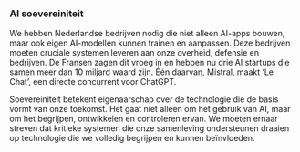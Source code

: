 
### **AI soevereiniteit**

We hebben Nederlandse bedrijven nodig die niet alleen AI-apps bouwen, maar ook eigen AI-modellen kunnen trainen en aanpassen. Deze bedrijven moeten cruciale systemen leveren aan onze overheid, defensie en bedrijven. De Fransen zagen dit vroeg in en hebben nu drie AI startups die samen meer dan 10 miljard waard zijn. Één daarvan, Mistral, maakt ‘Le Chat’, een directe concurrent voor ChatGPT.

Soevereiniteit betekent eigenaarschap over de technologie die de basis vormt van onze toekomst. Het gaat niet alleen om het gebruik van AI, maar om het begrijpen, ontwikkelen en controleren ervan. We moeten ernaar streven dat kritieke systemen die onze samenleving ondersteunen draaien op technologie die we volledig begrijpen en kunnen beïnvloeden.
